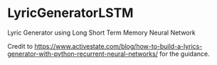 # LyricGeneratorLSTM
Lyric Generator using Long Short Term Memory Neural Network

Credit to https://www.activestate.com/blog/how-to-build-a-lyrics-generator-with-python-recurrent-neural-networks/ for the guidance.

